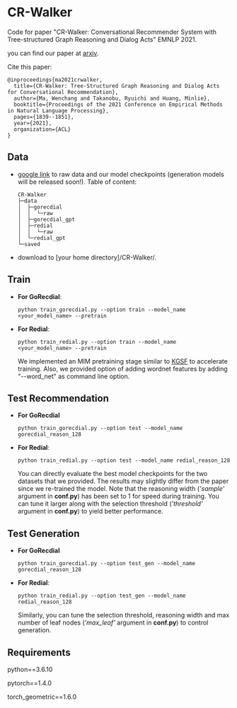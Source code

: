 # CR-Walker

Code for paper "CR-Walker: Conversational Recommender System with Tree-structured Graph Reasoning and Dialog Acts" EMNLP 2021.

you can find our paper at [arxiv](https://arxiv.org/abs/2010.10333).

Cite this paper:

```
@inproceedings{ma2021crwalker,
  title={CR-Walker: Tree-Structured Graph Reasoning and Dialog Acts for Conversational Recommendation},
  author={Ma, Wenchang and Takanobu, Ryuichi and Huang, Minlie},
  booktitle={Proceedings of the 2021 Conference on Empirical Methods in Natural Language Processing},
  pages={1839--1851},
  year={2021},
  organization={ACL}
}
```



## Data

- [google link](https://drive.google.com/drive/folders/1Jg65ibsj_2tybZyCQnGD7y9a80FlCX61?usp=sharing) to raw data and our model checkpoints (generation models will be released soon!). Table of content: 

  ```
  CR-Walker
  ├─data
  │  ├─gorecdial
  │  │  └─raw
  │  ├─gorecdial_gpt
  │  ├─redial
  │  │  └─raw
  │  └─redial_gpt
  └─saved
  ```

- download to [your home directory]/CR-Walker/.

## Train

- **For GoRecdial**: 

  ```
  python train_gorecdial.py --option train --model_name <your_model_name> --pretrain
  ```

- **For Redial**: 

  ```
  python train_redial.py --option train --model_name <your_model_name> --pretrain 
  ```

  We implemented an MIM pretraining stage similar to [KGSF](https://arxiv.org/abs/2007.04032) to accelerate training. Also, we provided option of adding wordnet features by adding "--word_net" as command line option.


## Test Recommendation

- **For GoRecdial**

  ```
  python train_gorecdial.py --option test --model_name gorecdial_reason_128
  ```

- **For Redial**:  

  ```
  python train_redial.py --option test --model_name redial_reason_128
  ```

  You can directly evaluate the best model checkpoints for the two datasets that we provided. The results may slightly differ from the paper since we re-trained the model. Note that the reasoning width (*'sample'* argument in **conf.py**) has been set to 1 for speed during training. You can tune it larger along with the selection threshold (*'threshold'* argument in **conf.py**) to yield better performance.


## Test Generation

- **For GoRecdial**

  ```
  python train_gorecdial.py --option test_gen --model_name gorecdial_reason_128
  ```

- **For Redial**:  

  ```
  python train_redial.py --option test_gen --model_name redial_reason_128
  ```

  Similarly, you can tune the selection threshold, reasoning width and max number of leaf nodes (*'max_leaf'* argument in **conf.py**) to control generation. 


## Requirements

python==3.6.10

pytorch==1.4.0

torch_geometric==1.6.0
